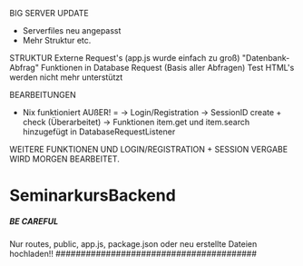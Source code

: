 BIG SERVER UPDATE
- Serverfiles neu angepasst
- Mehr Struktur etc.

STRUKTUR
Externe Request's (app.js wurde einfach zu groß)
"Datenbank-Abfrag" Funktionen in Database Request (Basis aller Abfragen)
Test HTML's werden nicht mehr unterstützt

BEARBEITUNGEN
- Nix funktioniert AUßER! =
-> Login/Registration
-> SessionID create + check (Überarbeitet)
-> Funktionen item.get und item.search hinzugefügt in DatabaseRequestListener

WEITERE FUNKTIONEN UND LOGIN/REGISTRATION + SESSION VERGABE WIRD MORGEN BEARBEITET.

# SeminarkursBackend

##### BE CAREFUL #########################
Nur routes, public, app.js, package.json
oder neu erstellte Dateien hochladen!!
########################################
